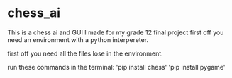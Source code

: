 # chess_ai
This is a chess ai and GUI I made for my grade 12 final project
first off you need an environment with a python interpereter.

first off you need all the files lose in the environment.

run these commands in the terminal:
'pip install chess'
'pip install pygame'


